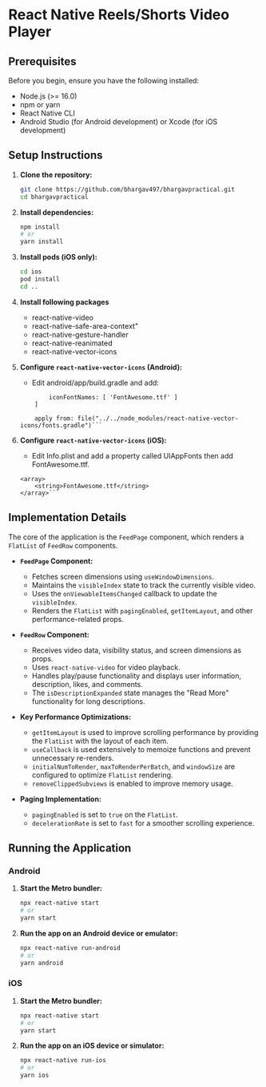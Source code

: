 # React Native Reels/Shorts Video Player

## Prerequisites

Before you begin, ensure you have the following installed:

*   Node.js (>= 16.0)
*   npm or yarn
*   React Native CLI
*   Android Studio (for Android development) or Xcode (for iOS development)

## Setup Instructions

1.  **Clone the repository:**

    ```bash
    git clone https://github.com/bhargav497/bhargavpractical.git
    cd bhargavpractical
    ```

2.  **Install dependencies:**

    ```bash
    npm install
    # or
    yarn install
    ```

3.  **Install pods (iOS only):**

    ```bash
    cd ios
    pod install
    cd ..
    ```

4.  **Install following packages**
    - react-native-video
    - react-native-safe-area-context"
    - react-native-gesture-handler
    - react-native-reanimated
    - react-native-vector-icons
    
5.  **Configure `react-native-vector-icons` (Android):**

    * Edit android/app/build.gradle and add:
    ```project.ext.vectoricons = [
            iconFontNames: [ 'FontAwesome.ttf' ]
        ]

        apply from: file("../../node_modules/react-native-vector-icons/fonts.gradle")```

6.  **Configure `react-native-vector-icons` (iOS):**

    * Edit Info.plist and add a property called UIAppFonts then add FontAwesome.ttf.
    ```<key>UIAppFonts</key>
	<array>
  		<string>FontAwesome.ttf</string>
	</array>```

## Implementation Details

The core of the application is the `FeedPage` component, which renders a `FlatList` of `FeedRow` components.

*   **`FeedPage` Component:**
    *   Fetches screen dimensions using `useWindowDimensions`.
    *   Maintains the `visibleIndex` state to track the currently visible video.
    *   Uses the `onViewableItemsChanged` callback to update the `visibleIndex`.
    *   Renders the `FlatList` with `pagingEnabled`, `getItemLayout`, and other performance-related props.

*   **`FeedRow` Component:**
    *   Receives video data, visibility status, and screen dimensions as props.
    *   Uses `react-native-video` for video playback.
    *   Handles play/pause functionality and displays user information, description, likes, and comments.
    *   The `isDescriptionExpanded` state manages the "Read More" functionality for long descriptions.

*   **Key Performance Optimizations:**
    *   `getItemLayout` is used to improve scrolling performance by providing the `FlatList` with the layout of each item.
    *   `useCallback` is used extensively to memoize functions and prevent unnecessary re-renders.
    *   `initialNumToRender`, `maxToRenderPerBatch`, and `windowSize` are configured to optimize `FlatList` rendering.
    *   `removeClippedSubviews` is enabled to improve memory usage.

*   **Paging Implementation:**
    *   `pagingEnabled` is set to `true` on the `FlatList`.
    *   `decelerationRate` is set to `fast` for a smoother scrolling experience.

## Running the Application

### Android

1.  **Start the Metro bundler:**

    ```bash
    npx react-native start
    # or
    yarn start
    ```

2.  **Run the app on an Android device or emulator:**

    ```bash
    npx react-native run-android
    # or
    yarn android
    ```

### iOS

1.  **Start the Metro bundler:**

    ```bash
    npx react-native start
    # or
    yarn start
    ```

2.  **Run the app on an iOS device or simulator:**

    ```bash
    npx react-native run-ios
    # or
    yarn ios
    ```